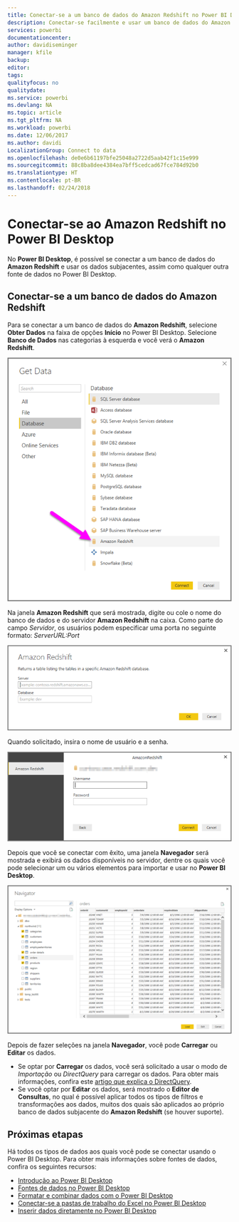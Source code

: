 ```yaml
---
title: Conectar-se a um banco de dados do Amazon Redshift no Power BI Desktop
description: Conectar-se facilmente e usar um banco de dados do Amazon Redshift no Power BI Desktop
services: powerbi
documentationcenter: 
author: davidiseminger
manager: kfile
backup: 
editor: 
tags: 
qualityfocus: no
qualitydate: 
ms.service: powerbi
ms.devlang: NA
ms.topic: article
ms.tgt_pltfrm: NA
ms.workload: powerbi
ms.date: 12/06/2017
ms.author: davidi
LocalizationGroup: Connect to data
ms.openlocfilehash: de0e6b61197bfe25048a2722d5aab42f1c15e999
ms.sourcegitcommit: 88c8ba8dee4384ea7bff5cedcad67fce784d92b0
ms.translationtype: HT
ms.contentlocale: pt-BR
ms.lasthandoff: 02/24/2018
---
```

# <a name="connect-to-amazon-redshift-in-power-bi-desktop"></a>Conectar-se ao Amazon Redshift no Power BI Desktop
No **Power BI Desktop**, é possível se conectar a um banco de dados do **Amazon Redshift** e usar os dados subjacentes, assim como qualquer outra fonte de dados no Power BI Desktop.

## <a name="connect-to-an-amazon-redshift-database"></a>Conectar-se a um banco de dados do Amazon Redshift
Para se conectar a um banco de dados do **Amazon Redshift**, selecione **Obter Dados** na faixa de opções **Início** no Power BI Desktop. Selecione **Banco de Dados** nas categorias à esquerda e você verá o **Amazon Redshift**.

![](media/desktop-connect-redshift/connect_redshift_3.png)

Na janela **Amazon Redshift** que será mostrada, digite ou cole o nome do banco de dados e do servidor **Amazon Redshift** na caixa. Como parte do campo *Servidor*, os usuários podem especificar uma porta no seguinte formato: *ServerURL:Port*

![](media/desktop-connect-redshift/connect_redshift_4.png)

Quando solicitado, insira o nome de usuário e a senha.

![](media/desktop-connect-redshift/connect_redshift_5.png)

Depois que você se conectar com êxito, uma janela **Navegador** será mostrada e exibirá os dados disponíveis no servidor, dentre os quais você pode selecionar um ou vários elementos para importar e usar no **Power BI Desktop**.

![](media/desktop-connect-redshift/connect_redshift_6.png)

Depois de fazer seleções na janela **Navegador**, você pode **Carregar** ou **Editar** os dados.

* Se optar por **Carregar** os dados, você será solicitado a usar o modo de *Importação* ou *DirectQuery* para carregar os dados. Para obter mais informações, confira este [artigo que explica o DirectQuery](desktop-use-directquery.md).
* Se você optar por **Editar** os dados, será mostrado o **Editor de Consultas**, no qual é possível aplicar todos os tipos de filtros e transformações aos dados, muitos dos quais são aplicados ao próprio banco de dados subjacente do **Amazon Redshift** (se houver suporte).

## <a name="next-steps"></a>Próximas etapas
Há todos os tipos de dados aos quais você pode se conectar usando o Power BI Desktop. Para obter mais informações sobre fontes de dados, confira os seguintes recursos:

* [Introdução ao Power BI Desktop](desktop-getting-started.md)
* [Fontes de dados no Power BI Desktop](desktop-data-sources.md)
* [Formatar e combinar dados com o Power BI Desktop](desktop-shape-and-combine-data.md)
* [Conectar-se a pastas de trabalho do Excel no Power BI Desktop](desktop-connect-excel.md)   
* [Inserir dados diretamente no Power BI Desktop](desktop-enter-data-directly-into-desktop.md)   

